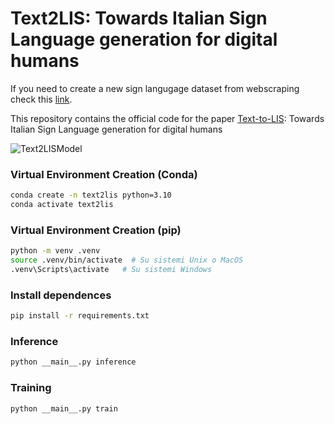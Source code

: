 # Text2LIS: Towards Italian Sign Language generation for digital humans
If you need to create a new sign langugage dataset from webscraping check this [link](https://github.com/CarpiDiem98/downloader).

This repository contains the official code for the paper [Text-to-LIS]([url](https://www.researchgate.net/publication/387398556_Towards_Italian_Sign_Language_Generation_for_digital_humans)): Towards Italian Sign Language generation for digital humans

![Text2LISModel](assets/Text2LISModel.svg)

### Virtual Environment Creation (Conda)
```bash
conda create -n text2lis python=3.10
conda activate text2lis
```
### Virtual Environment Creation (pip)
```bash
python -m venv .venv
source .venv/bin/activate  # Su sistemi Unix o MacOS
.venv\Scripts\activate   # Su sistemi Windows
```

### Install dependences
```bash
pip install -r requirements.txt
```

### Inference
```bash
python __main__.py inference 
```

### Training 
```bash
python __main__.py train
```
